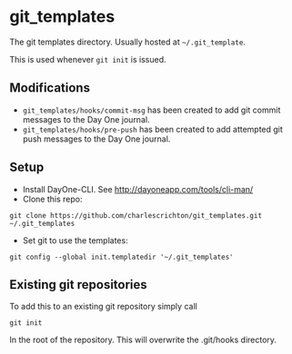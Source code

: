 # git_templates

The git templates directory. Usually hosted at `~/.git_template`. 

This is used whenever `git init` is issued.

## Modifications

* `git_templates/hooks/commit-msg` has been created to add git commit messages to the Day One journal.
* `git_templates/hooks/pre-push`  has been created to add attempted git push messages to the Day One journal.

## Setup 

* Install DayOne-CLI. See http://dayoneapp.com/tools/cli-man/
* Clone this repo:

```shell
git clone https://github.com/charlescrichton/git_templates.git ~/.git_templates
```

* Set git to use the templates:

```shell
git config --global init.templatedir '~/.git_templates'
```

## Existing git repositories

To add this to an existing git repository simply call

```shell
git init
```

In the root of the repository. This will overwrite the .git/hooks directory.


